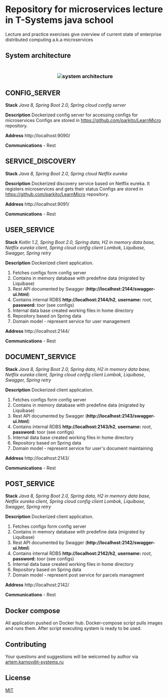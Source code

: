 # Repository for microservices lecture in T-Systems java school

Lecture and practice exercises give overview of current state of enterprise distributed computing a.k.a microservices

## System architecture

<h3 align="center">
  <br>
   <img src="https://s8.hostingkartinok.com/uploads/images/2018/06/deb55bd609a3208d9a69fc0fc4ad9447.jpg" title="system architecture" />
  <br>
</h3>

## CONFIG_SERVER

**Stack** 
*Java 8, Spring Boot 2.0, Spring cloud config server*

**Description** Dockerized config server for accessing configs for microservices
Configs are stored in https://github.com/parkito/LearnMicro repository.

**Address** http://localhost:9090/

**Communications** - Rest


## SERVICE_DISCOVERY

**Stack** 
*Java 8, Spring Boot 2.0, Spring cloud Netflix eureka*

**Description** Dockerized discovery service based on Netflix eureka. It registers microservices and gets their status
Configs are stored in https://github.com/parkito/LearnMicro repository.

**Address** http://localhost:9091/

**Communications** - Rest


## USER_SERVICE

**Stack** 
*Kotlin 1.2, Spring Boot 2.0, Spring data, H2 in memory data base, Netflix eureka client, Spring cloud config client
Lombok, Liquibase, Swagger, Spring retry*  

**Description** Dockerized client application.
 1) Fetches configs form config server
 2) Contains in memory database with predefine data (migrated by Liquibase)
 3) Rest API documented by Swagger (**http://localhost:2144/swagger-ui.html**)
 4) Contains internal RDBS **http://localhost:2144/h2**, **username:** *root*, **password:** *toor* (see configs)
 5) Internal data base created working files in home directory 
 6) Repository based on Spring data
 7) Domain model - represent service for user management

**Address** http://localhost:2144/

**Communications** - Rest

## DOCUMENT_SERVICE

**Stack** 
*Java 8, Spring Boot 2.0, Spring data, H2 in memory data base, Netflix eureka client, Spring cloud config client
Lombok, Liquibase, Swagger, Spring retry*  

**Description** Dockerized client application.
 1) Fetches configs form config server
 2) Contains in memory database with predefine data (migrated by Liquibase)
 3) Rest API documented by Swagger (**http://localhost:2143/swagger-ui.html**)
 4) Contains internal RDBS **http://localhost:2143/h2**, **username:** *root*, **password:** *toor* (see configs)
 5) Internal data base created working files in home directory 
 6) Repository based on Spring data
 7) Domain model - represent service for user's document maintaining

**Address** http://localhost:2143/

**Communications** - Rest

## POST_SERVICE

**Stack** 
*Java 8, Spring Boot 2.0, Spring data, H2 in memory data base, Netflix eureka client, Spring cloud config client
Lombok, Liquibase, Swagger, Spring retry*  

**Description** Dockerized client application.
 1) Fetches configs form config server
 2) Contains in memory database with predefine data (migrated by Liquibase)
 3) Rest API documented by Swagger (**http://localhost:2142/swagger-ui.html**)
 4) Contains internal RDBS **http://localhost:2142/h2**, **username:** *root*, **password:** *toor* (see configs)
 5) Internal data base created working files in home directory 
 6) Repository based on Spring data
 7) Domain model - represent post service for parcels managment

**Address** http://localhost:2142/

**Communications** - Rest

## Docker compose

All application pushed on Docker hub. Docker-compose script pulls images and runs them. After script executing system is ready to be used. 


## Contributing 

Your questions and suggestions will be welcomed by author via artem.karnov@t-systems.ru 

## License

[MIT](https://github.com/parkito/LearnMicro/blob/master/LICENSE)
